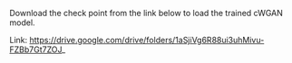Download the check point from the link below to load the trained cWGAN model.

Link: https://drive.google.com/drive/folders/1aSjiVg6R88ui3uhMivu-FZBb7Gt7ZOJ_
